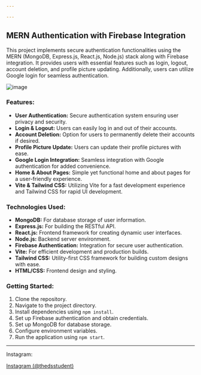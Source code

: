 ```yaml
---

---
```


## MERN Authentication with Firebase Integration

This project implements secure authentication functionalities using the MERN (MongoDB, Express.js, React.js, Node.js) stack along with Firebase integration. It provides users with essential features such as login, logout, account deletion, and profile picture updating. Additionally, users can utilize Google login for seamless authentication.

![image](https://github.com/Justhasim/myproject/assets/133746816/0dee2188-e7c9-4257-923b-bfe432ebb315)


### Features:

- **User Authentication:** Secure authentication system ensuring user privacy and security.
- **Login & Logout:** Users can easily log in and out of their accounts.
- **Account Deletion:** Option for users to permanently delete their accounts if desired.
- **Profile Picture Update:** Users can update their profile pictures with ease.
- **Google Login Integration:** Seamless integration with Google authentication for added convenience.
- **Home & About Pages:** Simple yet functional home and about pages for a user-friendly experience.
- **Vite & Tailwind CSS:** Utilizing Vite for a fast development experience and Tailwind CSS for rapid UI development.


### Technologies Used:

- **MongoDB:** For database storage of user information.
- **Express.js:** For building the RESTful API.
- **React.js:** Frontend framework for creating dynamic user interfaces.
- **Node.js:** Backend server environment.
- **Firebase Authentication:** Integration for secure user authentication.
- **Vite:** For efficient development and production builds.
- **Tailwind CSS:** Utility-first CSS framework for building custom designs with ease.
- **HTML/CSS:** Frontend design and styling.

### Getting Started:

1. Clone the repository.
2. Navigate to the project directory.
3. Install dependencies using `npm install`.
4. Set up Firebase authentication and obtain credentials.
5. Set up MongoDB for database storage.
6. Configure environment variables.
7. Run the application using `npm start`.

---


Instagram: 

[Instagram (@thedsstudent)](https://www.instagram.com/thedsstudent/)


